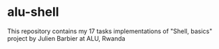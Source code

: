 # alu-shell
This repository contains my 17 tasks implementations of "Shell, basics" project by  Julien Barbier at ALU, Rwanda
